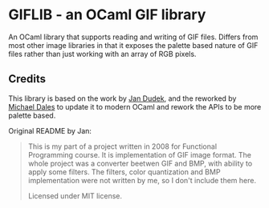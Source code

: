 # GIFLIB - an OCaml GIF library

An OCaml library that supports reading and writing of GIF files. Differs from most other image libraries in that it exposes the palette based nature of GIF files rather than just working with an array of RGB pixels.

## Credits

This library is based on the work by [Jan Dudek](https://github.com/jdudek), and the reworked by [Michael Dales](https://github.com/mdales/) to update it to modern OCaml and rework the APIs to be more palette based.

Original README by Jan:

> This is my part of a project written in 2008 for Functional Programming course. It is implementation of GIF image
> format. The whole project was a converter beetwen GIF and BMP, with ability to apply some filters. The filters, color
> quantization and BMP implementation were not written by me, so I don't include them here.
>
> Licensed under MIT license.
